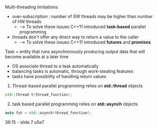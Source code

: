 Multi-threading limitations:
- over-subscription : number of SW threads may be higher than number of HW threads
	- --> To solve these issues C++11 introduced **task-based** parallel programming
- threads don't offer any direct way to return a value to the caller
	- --> To solve these issues C++11 introduced **futures** and **promises**

Task = entity that runs asynchronously producing output data that will become available at a later time
- OS associate thread to a task automatically
- balancing tasks is automatic, through work-stealing features
- tasks have possibility of handling return values

1. Thread-based parallel programming relies on **std::thread** objects
```c++
std::thread t(thread_function);
```
2. task based parallel programming relies on **std::asynch** objects
```c++
auto fut = std::asynch(thread_function);
```

36:15 - slide 7 u5e7